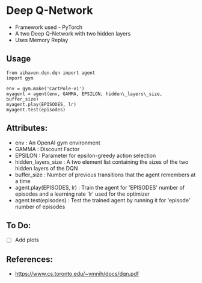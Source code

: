 # Deep Q-Network

* Framework used - PyTorch
* A two Deep Q-Network with two hidden layers
* Uses Memory Replay

## Usage 

```
from aihaven.dqn.dqn import agent
import gym

env = gym.make('CartPole-v1')
myagent = agent(env, GAMMA, EPSILON, hidden\_layers\_size, buffer_size)
myagent.play(EPISODES, lr)
myagent.test(episodes)
```

## Attributes:

* env : An OpenAI gym environment
* GAMMA : Discount Factor
* EPSILON : Parameter for epsilon-greedy action selection
* hidden\_layers\_size : A two element list containing the sizes of the two hidden layers of the DQN
* buffer_size : Number of previous transitions that the agent remembers at a time
* agent.play(EPISODES, lr) : Train the agent for 'EPISODES' number of episodes and a learning rate 'lr' used for the optimizer
* agent.test(episodes) : Test the trained agent by running it for 'episode' number of episodes

## To Do:

-[ ] Add plots

## References:

* https://www.cs.toronto.edu/~vmnih/docs/dqn.pdf

